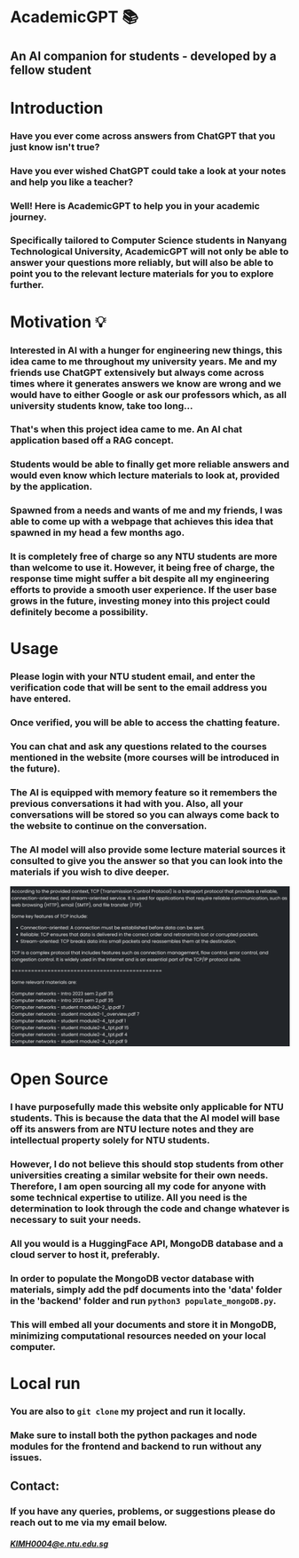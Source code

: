 # **AcademicGPT** 📚
## An AI companion for students - developed by a fellow student

# Introduction 

### Have you ever come across answers from ChatGPT that you just know isn't true? 
### Have you ever wished ChatGPT could take a look at your notes and help you like a teacher?
### Well! Here is **AcademicGPT** to help you in your academic journey. 
### Specifically tailored to Computer Science students in Nanyang Technological University, AcademicGPT will not only be able to answer your questions more reliably, but will also be able to point you to the relevant lecture materials for you to explore further. 

# Motivation 💡

### Interested in AI with a hunger for engineering new things, this idea came to me throughout my university years. Me and my friends use ChatGPT extensively but always come across times where it generates answers we know are wrong and we would have to either Google or ask our professors which, as all university students know, take too long... 
### That's when this project idea came to me. An AI chat application based off a RAG concept. 
### Students would be able to finally get more reliable answers and would even know which lecture materials to look at, provided by the application. 
### Spawned from a needs and wants of me and my friends, I was able to come up with a webpage that achieves this idea that spawned in my head a few months ago. 
### It is completely free of charge so any NTU students are more than welcome to use it. However, it being free of charge, the response time might suffer a bit despite all my engineering efforts to provide a smooth user experience. If the user base grows in the future, investing money into this project could definitely become a possibility. 

# Usage

### Please login with your NTU student email, and enter the verification code that will be sent to the email address you have entered.
### Once verified, you will be able to access the chatting feature. 
### You can chat and ask any questions related to the courses mentioned in the website (more courses will be introduced in the future).
### The AI is equipped with memory feature so it remembers the previous conversations it had with you. Also, all your conversations will be stored so you can always come back to the website to continue on the conversation.
### The AI model will also provide some lecture material sources it consulted to give you the answer so that you can look into the materials if you wish to dive deeper.
![alt text](frontend/public/sources.png)

# Open Source

### I have purposefully made this website only applicable for NTU students. This is because the data that the AI model will base off its answers from are NTU lecture notes and they are intellectual property solely for NTU students. 
### However, I do not believe this should stop students from other universities creating a similar website for their own needs. Therefore, I am **open sourcing** all my code for anyone with some technical expertise to utilize. All you need is the determination to look through the code and change whatever is necessary to suit your needs. 
### All you would is a HuggingFace API, MongoDB database and a cloud server to host it, preferably. 
### In order to populate the MongoDB vector database with materials, simply add the pdf documents into the 'data' folder in the 'backend' folder and run `python3 populate_mongoDB.py`.
### This will embed all your documents and store it in MongoDB, minimizing computational resources needed on your local computer.

# Local run

### You are also to `git clone` my project and run it locally.
### Make sure to install both the python packages and node modules for the frontend and backend to run without any issues. 

## Contact:

### If you have any queries, problems, or suggestions please do reach out to me via my email below.
##### KIMH0004@e.ntu.edu.sg
